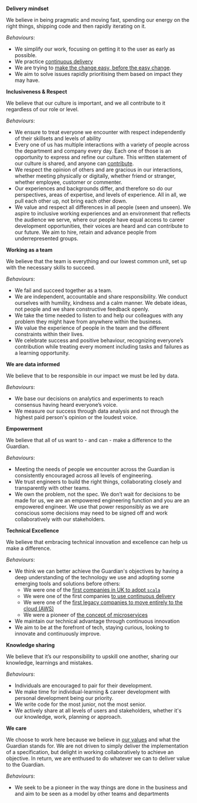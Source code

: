 **Delivery mindset**

We believe in being pragmatic and moving fast, spending our energy on the right things, shipping code and then rapidly iterating on it. 

_Behaviours_:
- We simplify our work, focusing on getting it to the user as early as possible.
- We practice [continuous delivery](https://en.wikipedia.org/wiki/Continuous_delivery)
- We are trying to [make the change easy, before the easy change](https://twitter.com/KentBeck/status/250733358307500032).   
- We aim to solve issues rapidly prioritising them based on impact they may have.

**Inclusiveness & Respect** 

We believe that our culture is important, and we all contribute to it regardless of our role or level.

_Behaviours_:
 - We ensure to treat everyone we encounter with respect independently of their skillsets and levels of ability
 - Every one of us has multiple interactions with a variety of people across the department and company every day. Each one of those is an opportunity to express and refine our culture. This written statement of our culture is shared, and anyone can [contribute](CONTRIBUTING.md).
 - We respect the opinion of others and are gracious in our interactions, whether meeting physically or digitally, whether friend or stranger, whether employee, customer or commenter.
 - Our experiences and backgrounds differ, and therefore so do our perspectives, areas of expertise, and levels of experience. All in all, we pull each other up, not bring each other down.
 - We value and respect all differences in all people (seen and unseen). We aspire to inclusive working experiences and an environment that reflects the audience we serve, where our people have equal access to career development opportunities, their voices are heard and can contribute to our future. We aim to hire, retain and advance people from underrepresented groups.


**Working as a team**

We believe that the team is everything and our lowest common unit, set up with the necessary skills to succeed.

_Behaviours_:
 - We fail and succeed together as a team.
 - We are independent, accountable and share responsibility. We conduct ourselves with humility, kindness and a calm manner. We debate ideas, not people and we share constructive feedback openly. 
 - We take the time needed to listen to and help our colleagues with any problem they might have from anywhere within the business.
 - We value the experience of people in the team and the different constraints within their lives. 
 - We celebrate success and positive behaviour, recognizing everyone’s contribution while treating every moment including tasks and failures as a learning opportunity.

**We are data informed** 

We believe that to be responsible in our impact we must be led by data.

_Behaviours_: 
 - We base our decisions on analytics and experiments to reach consensus having heard everyone’s voice. 
 - We measure our success through data analysis and not through the highest paid person's opinion or the loudest voice.

**Empowerment**

We believe that all of us want to - and can - make a difference to the Guardian.

_Behaviours_: 
  - Meeting the needs of people we encounter across the Guardian is consistently encouraged across all levels of engineering.
  - We trust engineers to build the right things, collaborating closely and transparently with other teams.
  - We own the problem, not the spec. We don’t wait for decisions to be made for us, we are an empowered engineering function and you are an empowered engineer. We use that power responsibly as we are conscious some decisions may need to be signed off and work collaboratively with our stakeholders.

**Technical Excellence** 

We believe that embracing technical innovation and excellence can help us make a difference.

_Behaviours_:
- We think we can better achieve the Guardian's objectives by having a deep understanding of the technology we use and adopting some emerging tools and solutions before others:
    - We were one of the [first companies in UK to adopt `scala`](https://www.theguardian.com/info/developer-blog/2013/apr/26/how-the-guardian-built-scalable-foundation)
    - We were one of the first companies [to use continuous delivery](https://www.theguardian.com/info/developer-blog/2015/jan/05/delivering-continuous-delivery-continuously)
    - We were one of the [first legacy companies to move entirely to the cloud (AWS)](http://perspectives.mvdirona.com/2016/03/a-decade-of-innovation/)
    - We were a pioneer of [the concept of microservices](https://martinfowler.com/articles/microservices.html#footnote-etymology)
 - We maintain our technical advantage through continuous innovation
 - We aim to be at the forefront of tech, staying curious, looking to innovate and continuously improve.

**Knowledge sharing**

We believe that it’s our responsibility to upskill one another, sharing our knowledge, learnings and mistakes. 

_Behaviours_:
 - Individuals are encouraged to pair for their development. 
 - We make time for individual-learning & career development with personal development being our priority.
 - We write code for the most junior, not the most senior.
 - We actively share at all levels of users and stakeholders, whether it's our knowledge, work, planning or approach.

**We care**
 
We choose to work here because we believe in [our values](https://workforus.theguardian.com/our-values) and what the Guardian stands for. We are not driven to simply deliver the implementation of a specification, but delight in working collaboratively to achieve an objective. In return, we are enthused to do whatever we can to deliver value to the Guardian.

_Behaviours_: 
 - We seek to be a pioneer in the way things are done in the business and and aim to be seen as a model by other teams and departments
     
 
